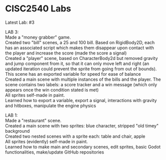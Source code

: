 # CISC2540 Labs
Latest Lab: #3

LAB 3:\
Made a "money grabber" game.\
Created two "bill" scenes, a 25 and 100 bill. Based on RigidBody2D, each has an associated script which makes them disappear upon contact with the player and increase the score (made the score a signal)\
Created a "player" scene, based on CharacterBody2d but removed gravity and jump component from it, so that it can only move left and right (an updated iteration could prevent the sprite from going from out of bounds). This scene has an exported variable for speed for ease of balance\
Created a main scene with multiple instances of the bills and the player. The scene contains two labels: a score tracker and a win message (which only appears once the win condition stated is met)\
All sprites self-made in paint.\
Learned how to export a variable, export a signal, interactions with gravity and hitboxes, manipulate the engine physics


LAB 1:\
Made a "restaurant" scene.\
Created a main scene with two sprites: blue character, stripped "old timey" background\
Created two nested scenes with a sprite each: table and chair, apple\
All sprites (evidently) self-made in paint.\
Learned how to make main and secondary scenes, edit sprites, basic Godot functionalities, make/update GitHub repositories
